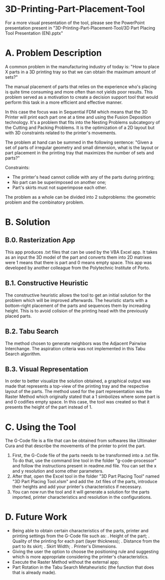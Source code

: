 # 3D-Printing-Part-Placement-Tool
For a more visual presentation of the tool, please see the PowerPoint presentation present in "3D-Printing-Part-Placement-Tool/3D Part Placing Tool Presentation (EN).pptx"

# A. Problem Description
A common problem in the manufacturing industry of today is: 
"How to place X parts in a 3D printing tray so that we can obtain the maximum amount of sets?"

The manual placement of parts that relies on the experience who's placing is quite time consuming and more often than not yields poor results. This problem served as a motivation to create a decision support tool that would perform this task in a more efficient and effective manner.

In this case the focus was in Sequential FDM which means that the 3D Printer will print each part one at a time and using the Fusion Deposition technology. It's a problem that fits into the Nesting Problems subcategory of the Cutting and Packing Problems. It is the optimization of a 2D layout but with 3D constraints related to the printer's movements.

The problem at hand can be summed in the following sentence: 
"Given a set of parts of irregular geometry and small dimension, what is the layout or part placement in the printing tray that maximizes the number of sets and parts?"

Constraints:
  * The printer's head cannot collide with any of the parts during printing;
  * No part can be superimposed on another one;
  * Part's skirts must not superimpose each other.

The problem as a whole can be divided into 2 subproblems: the geometric problem and the combinatory problem.
  
# B. Solution

  ## B.0. Rasterization App
  This app produces .txt files that can be used by the VBA Excel app. It takes as an input the 3D model of the part and converts them into 2D matrixes were 1 means that there is part and 0 means empty space. This app was developed by another colleague from the Polytechnic Institute of Porto.
  
  ## B.1. Constructive Heuristic
  The constructive heuristic allows the tool to get an initial solution for the problem which will be improved afterwards. The heuristic starts with a bottom-right placement of the parts and sequences them by increading height. This is to avoid colision of the printing head with the previously placed parts.
  
  ## B.2. Tabu Search
  The method chosen to generate neighbors was the Adjacent Pairwise Interchange. The aspiration criteria was not implemented in this Tabu Search algorithm.
  
  ## B.3. Visual Representation
  In order to better visualize the solution obtained, a graphical output was made that represents a top-view of the printing tray and the respective layout of the parts.
  The method used for the part representation was the Raster Method which originally stated that a 1 simbolizes where some part is and 0 codifies empty space.
  In this case, the tool was created so that it presents the height of the part instead of 1.
  
# C. Using the Tool
  The G-Code file is a file that can be obtained from softwares like Ultimaker Cura and that describe the movements of the printer to print the part.
  1. First, the G-Code file of the parts needs to be transformed into a .txt file. To do that, use the command line tool in the folder "g-code-processor" and follow the instructions present in readme.md file. You can set the x and y resolution and some other parameters.
  2. After that, open the Excel tool in the folder "3D Part Placing Tool" named "3D Part Placing Tool.xlsm" and add the .txt files of the parts, introduce their heights and add your printer's characteristics if necessary. 
  3. You can now run the tool and it will generate a solution for the parts imported, printer characteristics and resolution in the configurations.
  
# D. Future Work
  - Being able to obtain certain characteristics of the parts, printer and printing settings from the G-Code file such as:
      . Height of the part;
      . Quality of the printing for each part (layer thickness);
      . Distance from the part to its skirt;
      . Skirt Width;
      . Printer's Dimensions.
  - Giving the user the option to choose the positioning rule and suggesting which is more appropriate considering the printer's characteristics.
  - Execute the Raster Method without the external app;
  - Part Rotation in the Tabu Search Metaheuristic (the function that does that is already made).

